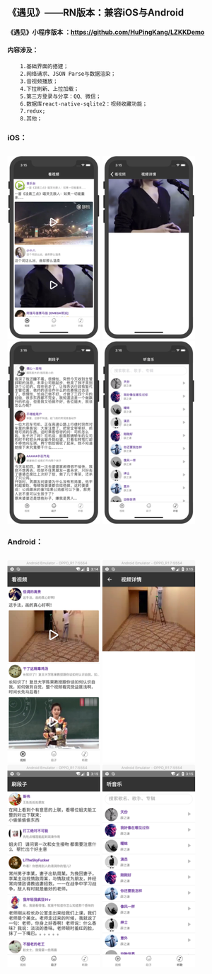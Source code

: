 ## 《遇见》——RN版本：兼容iOS与Android
####  《遇见》小程序版本 ：<https://github.com/HuPingKang/LZKKDemo>

#### 内容涉及：
        1.基础界面的搭建；
        2.网络请求、JSON Parse与数据渲染；
        3.音视频播放；
        4.下拉刷新、上拉加载；
        5.第三方登录与分享：QQ、微信；
        6.数据库react-native-sqlite2：视频收藏功能；
        7.redux;
        8.其他；

### iOS：
<h2 align"center">
<img src="/pics/1.png" width="210" height="413"/>
<img src="/pics/2.png" width="210" height="413"/>
<img src="/pics/3.png" width="210" height="413"/>
<img src="/pics/4.png" width="210" height="413"/>

</h2>

### Android：
<h2 align"center">
<img src="/pics/5.png" width="210" height="457"/>
<img src="/pics/6.png" width="210" height="457"/>
<img src="/pics/7.png" width="210" height="457"/>
<img src="/pics/8.png" width="210" height="457"/>

</h2>



